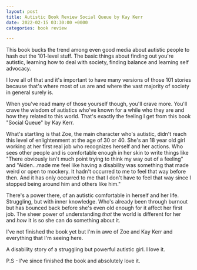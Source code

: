 ```yaml
---
layout: post
title: Autistic Book Review Social Queue by Kay Kerr
date: 2022-02-15 03:30:00 +0000
categories: book review

---
```

This book bucks the trend among even good media about autistic people to hash out the 101-level stuff. The basic things about finding out you're autistic, learning how to deal with society, finding balance and learning self advocacy.

I love all of that and it's important to have many versions of those 101 stories because that's where most of us are and where the vast majority of society in general surely is.

When you've read many of those yourself though, you'll crave more. You'll crave the wisdom of autistics who've known for a while who they are and how they related to this world. That's exactly the feeling I get from this book "Social Queue" by Kay Kerr.

What's startling is that Zoe, the main character who's autistic, didn't reach this level of enlightenment at the age of 30 or 40. She's an 18 year old girl working at her first real job who recognizes herself and her actions. Who sees other people and is comfortable enough in her skin to write things like "There obviously isn't much point trying to think my way out of a feeling" and "Aiden...made me feel like having a disability was something that made weird or open to mockery. It hadn't occurred to me to feel that way before then. And it has only occurred to me that I don't have to feel that way since I stopped being around him and others like him."

There's a power there, of an autistic comfortable in herself and her life. Struggling, but with inner knowledge. Who's already been through burnout but has bounced back before she's even old enough for it affect her first job. The sheer power of understanding _that_ the world is different for her and _how_ it is so she can do something about it.

I've not finished the book yet but I'm in awe of Zoe and Kay Kerr and everything that I'm seeing here.

A disability story of a struggling but powerful autistic girl. I love it.

P.S - I've since finished the book and absolutely love it.
